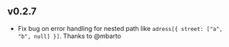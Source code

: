 ## v0.2.7

-   Fix bug on error handling for nested path like `adress[{ street: ["a", "b", null] }]`. Thanks to @mbarto
